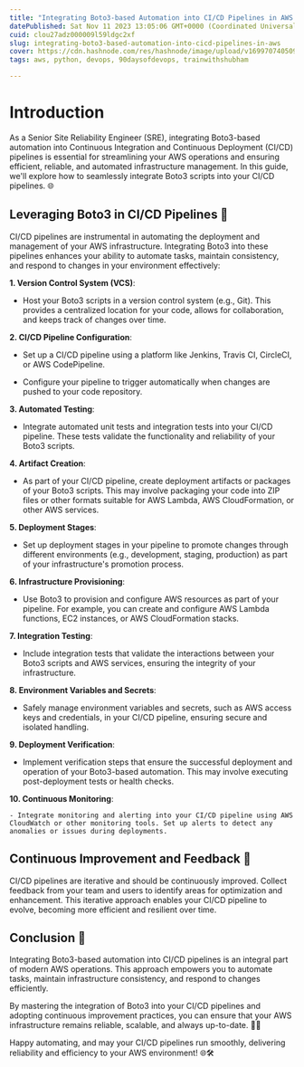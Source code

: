 ```yaml
---
title: "Integrating Boto3-based Automation into CI/CD Pipelines in AWS 🚀"
datePublished: Sat Nov 11 2023 13:05:06 GMT+0000 (Coordinated Universal Time)
cuid: clou27adz000009l59ldgc2xf
slug: integrating-boto3-based-automation-into-cicd-pipelines-in-aws
cover: https://cdn.hashnode.com/res/hashnode/image/upload/v1699707405096/bb1b496c-fc7e-41a7-942a-d9487448d083.gif
tags: aws, python, devops, 90daysofdevops, trainwithshubham

---
```


# Introduction

As a Senior Site Reliability Engineer (SRE), integrating Boto3-based automation into Continuous Integration and Continuous Deployment (CI/CD) pipelines is essential for streamlining your AWS operations and ensuring efficient, reliable, and automated infrastructure management. In this guide, we'll explore how to seamlessly integrate Boto3 scripts into your CI/CD pipelines. 🌐

## Leveraging Boto3 in CI/CD Pipelines 🤖

CI/CD pipelines are instrumental in automating the deployment and management of your AWS infrastructure. Integrating Boto3 into these pipelines enhances your ability to automate tasks, maintain consistency, and respond to changes in your environment effectively:

**1\. Version Control System (VCS)**:

* Host your Boto3 scripts in a version control system (e.g., Git). This provides a centralized location for your code, allows for collaboration, and keeps track of changes over time.
    

**2\. CI/CD Pipeline Configuration**:

* Set up a CI/CD pipeline using a platform like Jenkins, Travis CI, CircleCI, or AWS CodePipeline.
    
* Configure your pipeline to trigger automatically when changes are pushed to your code repository.
    

**3\. Automated Testing**:

* Integrate automated unit tests and integration tests into your CI/CD pipeline. These tests validate the functionality and reliability of your Boto3 scripts.
    

**4\. Artifact Creation**:

* As part of your CI/CD pipeline, create deployment artifacts or packages of your Boto3 scripts. This may involve packaging your code into ZIP files or other formats suitable for AWS Lambda, AWS CloudFormation, or other AWS services.
    

**5\. Deployment Stages**:

* Set up deployment stages in your pipeline to promote changes through different environments (e.g., development, staging, production) as part of your infrastructure's promotion process.
    

**6\. Infrastructure Provisioning**:

* Use Boto3 to provision and configure AWS resources as part of your pipeline. For example, you can create and configure AWS Lambda functions, EC2 instances, or AWS CloudFormation stacks.
    

**7\. Integration Testing**:

* Include integration tests that validate the interactions between your Boto3 scripts and AWS services, ensuring the integrity of your infrastructure.
    

**8\. Environment Variables and Secrets**:

* Safely manage environment variables and secrets, such as AWS access keys and credentials, in your CI/CD pipeline, ensuring secure and isolated handling.
    

**9\. Deployment Verification**:

* Implement verification steps that ensure the successful deployment and operation of your Boto3-based automation. This may involve executing post-deployment tests or health checks.
    

**10\. Continuous Monitoring**:

```plaintext
- Integrate monitoring and alerting into your CI/CD pipeline using AWS CloudWatch or other monitoring tools. Set up alerts to detect any anomalies or issues during deployments.
```

## Continuous Improvement and Feedback 🔄

CI/CD pipelines are iterative and should be continuously improved. Collect feedback from your team and users to identify areas for optimization and enhancement. This iterative approach enables your CI/CD pipeline to evolve, becoming more efficient and resilient over time.

## Conclusion 🌟

Integrating Boto3-based automation into CI/CD pipelines is an integral part of modern AWS operations. This approach empowers you to automate tasks, maintain infrastructure consistency, and respond to changes efficiently.

By mastering the integration of Boto3 into your CI/CD pipelines and adopting continuous improvement practices, you can ensure that your AWS infrastructure remains reliable, scalable, and always up-to-date. 🚀🤖

Happy automating, and may your CI/CD pipelines run smoothly, delivering reliability and efficiency to your AWS environment! 🌐🛠️